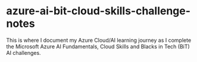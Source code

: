 # azure-ai-bit-cloud-skills-challenge-notes
This is where I document my Azure Cloud/AI learning journey as I complete the Microsoft Azure AI Fundamentals, Cloud Skills and Blacks in Tech (BiT) AI challenges.
